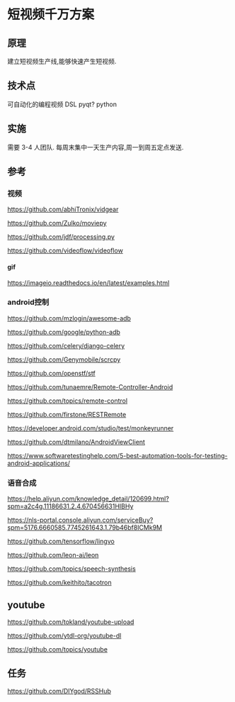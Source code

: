 # 短视频千万方案

## 原理

建立短视频生产线,能够快速产生短视频.


## 技术点

可自动化的编程视频
DSL
pyqt?
python


## 实施

需要 3-4 人团队.
每周末集中一天生产内容,周一到周五定点发送.


## 参考


### 视频

https://github.com/abhiTronix/vidgear

https://github.com/Zulko/moviepy

https://github.com/jdf/processing.py

https://github.com/videoflow/videoflow

#### gif

https://imageio.readthedocs.io/en/latest/examples.html


### android控制

https://github.com/mzlogin/awesome-adb

https://github.com/google/python-adb

https://github.com/celery/django-celery

https://github.com/Genymobile/scrcpy

https://github.com/openstf/stf

https://github.com/tunaemre/Remote-Controller-Android

https://github.com/topics/remote-control

https://github.com/firstone/RESTRemote


https://developer.android.com/studio/test/monkeyrunner


https://github.com/dtmilano/AndroidViewClient


https://www.softwaretestinghelp.com/5-best-automation-tools-for-testing-android-applications/

### 语音合成

https://help.aliyun.com/knowledge_detail/120699.html?spm=a2c4g.11186631.2.4.670456631HIBHy

https://nls-portal.console.aliyun.com/serviceBuy?spm=5176.6660585.7745261643.1.79b46bf8ICMk9M

https://github.com/tensorflow/lingvo

https://github.com/leon-ai/leon

https://github.com/topics/speech-synthesis

https://github.com/keithito/tacotron

## youtube

https://github.com/tokland/youtube-upload

https://github.com/ytdl-org/youtube-dl

https://github.com/topics/youtube

## 任务

https://github.com/DIYgod/RSSHub



